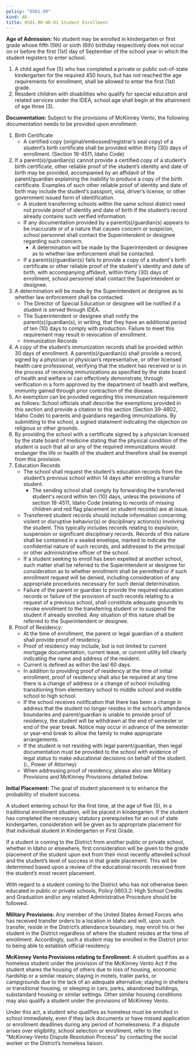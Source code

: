 ```yaml
---
policy: "0501.90"
kind: AR
title: 0501.90-AR-01 Student Enrollment
---
```


**Age of Admission:**
No student may be enrolled in kindergarten or first grade whose fifth (5th) or sixth (6th) birthday respectively does not occur on or before the first (1st) day of September of the school year in which the student registers to enter school.

1. A child aged five (5) who has completed a private or public out-of-state kindergarten for the required 450 hours, but has not reached the age requirements for enrollment, shall be allowed to enter the first (1st) grade.
2. Resident children with disabilities who qualify for special education and related services under the IDEA, school age shall begin at the attainment of age three (3).

**Documentation:**
Subject to the provisions of McKinney Vento, the following documentation needs to be provided upon enrollment:


1. Birth Certificate
    - A certified copy (original/embossed/registrar’s seal copy) of a student’s birth certificate shall be provided within thirty (30) days of enrollment. (Section 18-4511, Idaho Code)
2. If a parent(s)/guardian(s) cannot provide a certified copy of a student’s birth certificate, other reliable proof of the student’s identity and date of birth may be provided, accompanied by an affidavit of the parent/guardian explaining the inability to produce a copy of the birth certificate. Examples of such other reliable proof of identity and date of birth may include the student’s passport, visa, driver’s license, or other government issued form of identification.
    - A student transferring schools within the same school district need not provide proof of identity and date of birth if the student’s record already contains such verified information.
    - If any documentation provided by a parent(s)/guardian(s) appears to be inaccurate or of a nature that causes concern or suspicion, school personnel shall contact the Superintendent or designee regarding such concern.
        - A determination will be made by the Superintendent or designee as to whether law enforcement shall be contacted.
    - If a parent(s)/guardian(s) fails to provide a copy of a student's birth certificate or other reliable proof of the student's identity and date of birth, with accompanying affidavit, within thirty (30) days of enrollment, school personnel shall contact the Superintendent or designee.
3. A determination will be made by the Superintendent or designee as to whether law enforcement shall be contacted.
    - The Director of Special Education or designee will be notified if a student is served through IDEA.
    - The Superintendent or designee shall notify the parent(s)/guardian(s), in writing, that they have an additional period of ten (10) days to comply with production. Failure to meet this requirement may result in revocation of enrollment.
    - Immunization Records
4. A copy of the student’s immunization records shall be provided within 30 days of enrollment. A parent(s)/guardian(s) shall provide a record, signed by a physician or physician’s representative, or other licensed health care professional, verifying that the student has received or is in the process of receiving immunizations as specified by the state board of health and welfare or can effectively demonstrate, through verification in a form approved by the department of health and welfare, immunity gained through prior contraction of the disease.
5. An exemption can be provided regarding this immunization requirement as follows: School officials shall describe the exemptions provided in this section and provide a citation to this section (Section 39-4802, Idaho Code) to parents and guardians regarding immunizations. By submitting to the school, a signed statement indicating the objection on religious or other grounds.
6. By providing the school with a certificate signed by a physician licensed by the state board of medicine stating that the physical condition of the student is such that all or any of the required immunizations would endanger the life or health of the student and therefore shall be exempt from this provision.
7. Education Records
    - The school shall request the student’s education records from the student’s previous school within 14 days after enrolling a transfer student.
        - The sending school shall comply by forwarding the transferred student's record within ten (10) days, unless the provisions of section 18-4511, Idaho Code (relating to records of missing children and red flag placement on student records) are at issue.
    - Transferred student records should include information concerning violent or disruptive behavior(s) or disciplinary actions(s) involving the student. This typically includes records relating to expulsion, suspension or significant disciplinary records. Records of this nature shall be contained in a sealed envelope, marked to indicate the confidential nature of such records, and addressed to the principal or other administrative officer of the school.
    - If a student seeking to enroll has been expelled at another school, such matter shall be referred to the Superintendent or designee for consideration as to whether enrollment shall be permitted or if such enrollment request will be denied, including consideration of any appropriate procedures necessary for such denial determination.
    - Failure of the parent or guardian to provide the required education records or failure of the provision of such records relating to a request of a previous school, shall constitute adequate grounds to revoke enrollment to the transferring student or to suspend the student if already enrolled. Any situation of this nature shall be referred to the Superintendent or designee.
8. Proof of Residency:
    -  At the time of enrollment, the parent or legal guardian of a student shall provide proof of residency.
    -  Proof of residency may include, but is not limited to current mortgage documentation, current lease, or current utility bill clearly indicating the name and address of the resident.
    -  Current is defined as within the last 60 days.
    -  In addition to providing proof of residency at the time of initial enrollment, proof of residency shall also be required at any time there is a change of address or a change of school including transitioning from elementary school to middle school and middle school to high school.
    -  If the school receives notification that there has been a change in address that the student no longer resides in the school’s attendance boundaries and parent/guardian is unable to provide proof of residency, the student will be withdrawn at the end of semester or end of the year break. Notice may occur in advance of the semester or year-end break to allow the family to make appropriate arrangements.
    -  If the student is not residing with legal parent/guardian, then legal documentation must be provided to the school with evidence of legal status to make educational decisions on behalf of the student. (i., Power of Attorney)
    -  When addressing proof of residency, please also see Military Provisions and McKinney Provisions detailed below.

**Initial Placement:**
The goal of student placement is to enhance the probability of student success.

A student entering school for the first time, at the age of five (5), in a traditional enrollment situation, will be placed in kindergarten. If the student has completed the necessary statutory prerequisites for an out of state kindergarten, consideration will be given as to appropriate placement for that individual student in Kindergarten or First Grade.

If a student is coming to the District from another public or private school, whether in Idaho or elsewhere, first consideration will be given to the grade placement of the student upon exit from their most recently attended school and the student’s level of success in that grade placement. This will be determined based upon a review of the educational records received from the student’s most recent placement.

With regard to a student coming to the District who has not otherwise been educated in public or private schools, Policy 0603.2: High School Credits and Graduation and/or any related Administrative Procedure should be followed.

**Military Provisions:**
Any member of the United States Armed Forces who has received transfer orders to a location in Idaho and will, upon such transfer, reside in the District’s attendance boundary, may enroll his or her student in the District regardless of where the student resides at the time of enrollment. Accordingly, such a student may be enrolled in the District prior to being able to establish official residency.

**McKinney Vento Provisions relating to Enrollment:**
A student qualifies as a homeless student under the provision of the McKinney Vento Act if the student shares the housing of others due to loss of housing, economic hardship or a similar reason; staying in motels, trailer parks, or campgrounds due to the lack of an adequate alternative; staying in shelters or transitional housing; or sleeping in cars, parks, abandoned buildings, substandard housing or similar settings. Other similar housing conditions may also qualify a student under the provisions of McKinney Vento.

Under this act, a student who qualifies as homeless must be enrolled in school immediately, even if they lack documents or have missed application or enrollment deadlines during any period of homelessness. If a dispute arises over eligibility, school selection or enrollment, refer to the “McKinney-Vento Dispute Resolution Process” by contacting the social worker or the District’s homeless liaison.
